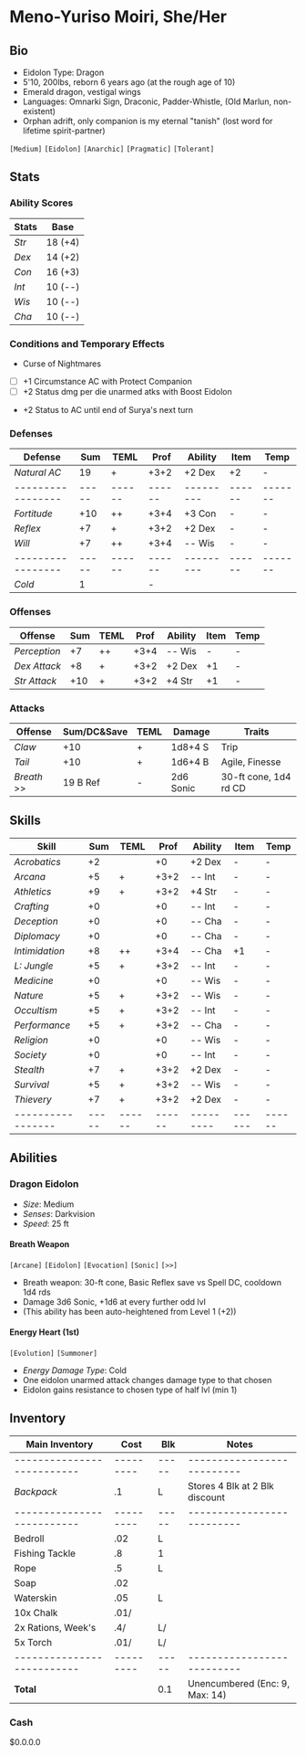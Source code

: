 # Meno-Yuriso Moiri, She/Her
## Bio
- Eidolon Type: Dragon
- 5'10, 200lbs, reborn 6 years ago (at the rough age of 10)
- Emerald dragon, vestigal wings
- Languages: Omnarki Sign, Draconic, Padder-Whistle, (Old Marlun, non-existent)
- Orphan adrift, only companion is my eternal "tanish" (lost word for lifetime spirit-partner)

`[Medium]` `[Eidolon]` `[Anarchic]` `[Pragmatic]` `[Tolerant]`

## Stats
### Ability Scores
| Stats | Base    |
|-------|---------|
| *Str* | 18 (+4) |
| *Dex* | 14 (+2) |
| *Con* | 16 (+3) |
| *Int* | 10 (--) |
| *Wis* | 10 (--) |
| *Cha* | 10 (--) |

### Conditions and Temporary Effects
- Curse of Nightmares
- [ ] +1 Circumstance AC with Protect Companion
- [ ] +2 Status dmg per die unarmed atks with Boost Eidolon
- +2 Status to AC until end of Surya's next turn

### Defenses
| **Defense**     | Sum | TEML | Prof | Ability | Item |  Temp |
|-----------------|-----|------|------|---------|------|-------|
| *Natural AC*    | 19  | +    | +3+2 | +2 Dex  | +2   |  -
|-----------------|-----|------|------|---------|------|-------|
| *Fortitude*     | +10 | ++   | +3+4 | +3 Con  | -    |  -
| *Reflex*        | +7  | +    | +3+2 | +2 Dex  | -    |  -
| *Will*          | +7  | ++   | +3+4 | -- Wis  | -    |  -
|-----------------|-----|------|------|---------|------|-------|
| *Cold*          |  1  |                              |  -

### Offenses
| **Offense**     | Sum | TEML | Prof | Ability | Item | Temp |
|-----------------|-----|------|------|---------|------|------|
| *Perception*    | +7  | ++   | +3+4 | -- Wis  | -    | -
| *Dex Attack*    | +8  | +    | +3+2 | +2 Dex  | +1   | -
| *Str Attack*    | +10 | +    | +3+2 | +4 Str  | +1   | -

### Attacks
| **Offense**     | Sum/DC&Save | TEML | Damage    | Traits |
|-----------------|-------------|------|-----------|--------|
| *Claw*          | +10         | +    | 1d8+4 S   | Trip
| *Tail*          | +10         | +    | 1d6+4 B   | Agile, Finesse
| *Breath*     >> | 19 B Ref    | -    | 2d6 Sonic | 30-ft cone, 1d4 rd CD

## Skills
| **Skill**       | Sum | TEML | Prof | Ability | Item | Temp |
|-----------------|-----|------|------|---------|------|------|
| *Acrobatics*    | +2  |      | +0   | +2 Dex  | -    | -
| *Arcana*        | +5  | +    | +3+2 | -- Int  | -    | -
| *Athletics*     | +9  | +    | +3+2 | +4 Str  | -    | -
| *Crafting*      | +0  |      | +0   | -- Int  | -    | -
| *Deception*     | +0  |      | +0   | -- Cha  | -    | -
| *Diplomacy*     | +0  |      | +0   | -- Cha  | -    | -
| *Intimidation*  | +8  | ++   | +3+4 | -- Cha  | +1   | -
| *L: Jungle*     | +5  | +    | +3+2 | -- Int  | -    | -
| *Medicine*      | +0  |      | +0   | -- Wis  | -    | -
| *Nature*        | +5  | +    | +3+2 | -- Wis  | -    | -
| *Occultism*     | +5  | +    | +3+2 | -- Int  | -    | -
| *Performance*   | +5  | +    | +3+2 | -- Cha  | -    | -
| *Religion*      | +0  |      | +0   | -- Wis  | -    | -
| *Society*       | +0  |      | +0   | -- Int  | -    | -
| *Stealth*       | +7  | +    | +3+2 | +2 Dex  | -    | -
| *Survival*      | +5  | +    | +3+2 | -- Wis  | -    | -
| *Thievery*      | +7  | +    | +3+2 | +2 Dex  | -    | -
|-----------------|-----|------|------|---------|------|------|

## Abilities
### Dragon Eidolon
- *Size*: Medium
- *Senses*: Darkvision
- *Speed*: 25 ft

#### Breath Weapon
`[Arcane]` `[Eidolon]` `[Evocation]` `[Sonic]` `[>>]`
- Breath weapon: 30-ft cone, Basic Reflex save vs Spell DC, cooldown 1d4 rds
- Damage 3d6 Sonic, +1d6 at every further odd lvl
- (This ability has been auto-heightened from Level 1 (+2))


#### Energy Heart (1st)
`[Evolution]` `[Summoner]`
- *Energy Damage Type*: Cold
- One eidolon unarmed attack changes damage type to that chosen
- Eidolon gains resistance to chosen type of half lvl (min 1)

## Inventory
| **Main Inventory**       | Cost    | Blk | Notes
|--------------------------|---------|-----|--------------------------
|--------------------------|---------|-----|--------------------------
| *Backpack*               |     .1  |   L | Stores 4 Blk at 2 Blk discount
|--------------------------|---------|-----|--------------------------
| Bedroll                  |     .02 |   L |
| Fishing Tackle           |     .8  |   1 |
| Rope                     |     .5  |   L |
| Soap                     |     .02 |     |
| Waterskin                |     .05 |   L |
| 10x Chalk                |     .01/|     |
| 2x Rations, Week's       |     .4/ |   L/|
| 5x Torch                 |     .01/|   L/|
|--------------------------|---------|-----|--------------------------
| **Total**                |         | 0.1 | Unencumbered (Enc: 9, Max: 14)

### Cash
$0.0.0.0
